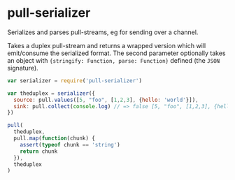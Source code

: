 # pull-serializer

Serializes and parses pull-streams, eg for sending over a channel.

Takes a duplex pull-stream and returns a wrapped version which will emit/consume the serialized format. The second parameter optionally takes an object with `{stringify: Function, parse: Function}` defined (the `JSON` signature).

```js
var serializer = require('pull-serializer')

var theduplex = serializer({
  source: pull.values([5, "foo", [1,2,3], {hello: 'world'}]),
  sink: pull.collect(console.log) // => false [5, "foo", [1,2,3], {hello: 'world'}]
})

pull(
  theduplex,
  pull.map(function(chunk) {
    assert(typeof chunk == 'string')
    return chunk
  }),
  theduplex
)
```